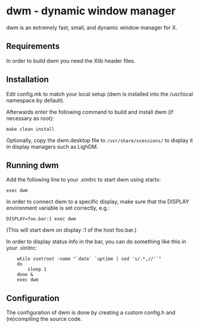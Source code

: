 # dwm - dynamic window manager
dwm is an extremely fast, small, and dynamic window manager for X.


## Requirements
In order to build dwm you need the Xlib header files.


## Installation
Edit config.mk to match your local setup (dwm is installed into
the /usr/local namespace by default).

Afterwards enter the following command to build and install dwm (if
necessary as root):

    make clean install

Optionally, copy the dwm.desktop file to `/usr/share/xsessions/` to
display it in display managers such as LighDM.

## Running dwm
Add the following line to your .xinitrc to start dwm using startx:

    exec dwm

In order to connect dwm to a specific display, make sure that
the DISPLAY environment variable is set correctly, e.g.:

    DISPLAY=foo.bar:1 exec dwm

(This will start dwm on display :1 of the host foo.bar.)

In order to display status info in the bar, you can do something
like this in your .xinitrc:
```
    while xsetroot -name "`date` `uptime | sed 's/.*,//'`"
    do
    	sleep 1
    done &
    exec dwm
```

## Configuration
The configuration of dwm is done by creating a custom config.h
and (re)compiling the source code.

